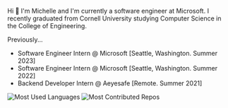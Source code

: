 Hi 👋 I'm Michelle and I'm currently a software engineer at Microsoft. I recently graduated from Cornell University studying Computer Science in the College of Engineering. 

Previously... <br>
- Software Engineer Intern @ Microsoft [Seattle, Washington. Summer 2023]
- Software Engineer Intern @ Microsoft [Seattle, Washington. Summer 2022]
- Backend Developer Intern @ Aeyesafe [Remote. Summer 2021]

![Most Used Languages](https://api.githubtrends.io/user/svg/michelleli01/langs?time_range=one_year&compact=True&theme=dark) ![Most Contributed Repos](https://api.githubtrends.io/user/svg/michelleli01/repos?time_range=one_year&group=other&loc_metric=changed&theme=dark)
